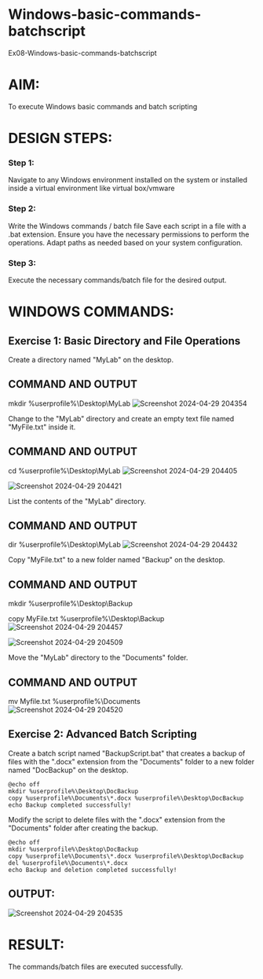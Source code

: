 # Windows-basic-commands-batchscript
Ex08-Windows-basic-commands-batchscript

# AIM:
To execute Windows basic commands and batch scripting

# DESIGN STEPS:

### Step 1:

Navigate to any Windows environment installed on the system or installed inside a virtual environment like virtual box/vmware 

### Step 2:

Write the Windows commands / batch file
Save each script in a file with a .bat extension.
Ensure you have the necessary permissions to perform the operations.
Adapt paths as needed based on your system configuration.
### Step 3:

Execute the necessary commands/batch file for the desired output. 




# WINDOWS COMMANDS:
## Exercise 1: Basic Directory and File Operations
Create a directory named "MyLab" on the desktop.


## COMMAND AND OUTPUT
mkdir %userprofile%\Desktop\MyLab
![Screenshot 2024-04-29 204354](https://github.com/Rogith08/Windows-basic-commands-batchscript/assets/162728044/45442614-e741-405d-b6a6-604da5606b1b)

Change to the "MyLab" directory and create an empty text file named "MyFile.txt" inside it.
## COMMAND AND OUTPUT
cd %userprofile%\Desktop\MyLab
![Screenshot 2024-04-29 204405](https://github.com/Rogith08/Windows-basic-commands-batchscript/assets/162728044/ccc58969-1259-4298-8f65-7ecd5285c45f)

![Screenshot 2024-04-29 204421](https://github.com/Rogith08/Windows-basic-commands-batchscript/assets/162728044/7cd0d811-7a6a-4e64-875d-1ae76bd74966)


List the contents of the "MyLab" directory.
## COMMAND AND OUTPUT
dir %userprofile%\Desktop\MyLab
![Screenshot 2024-04-29 204432](https://github.com/Rogith08/Windows-basic-commands-batchscript/assets/162728044/d1b25b27-9f5f-48a3-b674-8784b5717c99)

Copy "MyFile.txt" to a new folder named "Backup" on the desktop.
## COMMAND AND OUTPUT
mkdir %userprofile%\Desktop\Backup

copy MyFile.txt %userprofile%\Desktop\Backup
![Screenshot 2024-04-29 204457](https://github.com/Rogith08/Windows-basic-commands-batchscript/assets/162728044/8d74c89e-221b-4aca-a8df-6b9db01644cf)

![Screenshot 2024-04-29 204509](https://github.com/Rogith08/Windows-basic-commands-batchscript/assets/162728044/de8e9730-ada3-40fe-82c2-3dfdb7577a81)

Move the "MyLab" directory to the "Documents" folder.
## COMMAND AND OUTPUT
mv Myfile.txt %userprofile%\Documents
![Screenshot 2024-04-29 204520](https://github.com/Rogith08/Windows-basic-commands-batchscript/assets/162728044/1fafca5b-3a4b-4d13-a9c4-27f78cfed5e7)

## Exercise 2: Advanced Batch Scripting
Create a batch script named "BackupScript.bat" that creates a backup of files with the ".docx" extension from the "Documents" folder to a new folder named "DocBackup" on the desktop.
```
@echo off
mkdir %userprofile%\Desktop\DocBackup
copy %userprofile%\Documents\*.docx %userprofile%\Desktop\DocBackup
echo Backup completed successfully!
```
Modify the script to delete files with the ".docx" extension from the "Documents" folder after creating the backup.
```
@echo off
mkdir %userprofile%\Desktop\DocBackup
copy %userprofile%\Documents\*.docx %userprofile%\Desktop\DocBackup
del %userprofile%\Documents\*.docx
echo Backup and deletion completed successfully!
```
## OUTPUT:
![Screenshot 2024-04-29 204535](https://github.com/Rogith08/Windows-basic-commands-batchscript/assets/162728044/b45f2a58-c545-4a1a-847f-f0baf9c7eda7)

# RESULT:
The commands/batch files are executed successfully.

